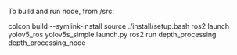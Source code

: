 To build and run node, from /src:


colcon build --symlink-install
source ./install/setup.bash
ros2 launch yolov5_ros yolov5s_simple.launch.py
ros2 run depth_processing depth_processing_node

